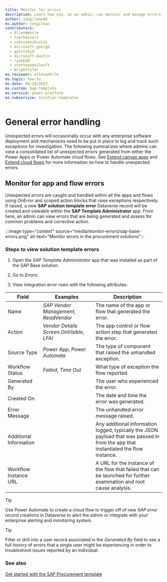 ```yaml
---
title: Monitor for errors
description: Learn how you, as an admin, can monitor and manage errors generated by the SAP Procurement solutions.
author: jongilman88
ms.author: jongilman
contributors:
  - EllenWehrle
  - tverhasselt
  - robinsonshields
  - microsoft-george
  - galitskyd
  - microsoft-dustin
  - ryanb58
  - scottwoodallmsft
  - Wrighttyler
ms.reviewer: ellenwehrle
ms.topic: how-to
ms.date: 08/18/2023
ms.custom: bap-template
ms.service: power-platform
ms.subservice: solution-templates
---
```

# General error handling

Unexpected errors will occasionally occur with any enterprise software deployment and mechanisms need to be put in place to log and track such exceptions for investigation. The following summarizes where admins can view a consolidated list of unexpected errors generated from either the Power Apps or Power Automate cloud flows. See [Extend canvas apps](extend-canvas-apps.md) and [Extend cloud flows](extend-cloud-flows.md) for more information on how to handle unexpected errors.

## Monitor for app and flow errors

Unexpected errors are caught and handled within all the apps and flows using OnError and scoped action blocks that raise exceptions respectively. If raised, a new **SAP solution template error** Dataverse record will be created and viewable within the **SAP Template Administrator** app. From here, an admin can view errors that are being generated and assess for common problems and corrective action.

:::image type="content" source="media/monitor-errors/sap-base-errors.png" alt-text="Monitor errors in the procurement solutions":::

### Steps to view solution template errors

1. Open the _SAP Template Administrator_ app that was installed as part of the SAP Base solution.

2. Go to _Errors_.

3. View integration error rows with the following attributes:

| Field | Examples| Description |
| ----------- | ----------- | ----------- |
| Name | _SAP Vendor Management_, _ReadVendor_ | The name of the app or flow that generated the error. |
| Action | _Vendor Details Screen.OnVisible_, _LFAI_ | The app control or flow action step that generated the error. |
| Source Type | _Power App_, _Power Automate_ | The type of component that raised the unhandled exception. |
| Workflow Status | _Failed_, _Time Out_ | What type of exception the flow reported. |
| Generated By | | The user who experienced the error. |
| Created On | | The date and time the error was generated. |
| Error Message | | The unhandled error message raised. |
| Additional Information | | Any additional information logged, typically the JSON payload that was passed in from the app that instantiated the flow instance. |
| Workflow Instance URL | | A URL for the instance of the flow that failed that can be launched for further examination and root cause analysis. |

> [!TIP]
> Use Power Automate to create a cloud flow to trigger off of new _SAP error_ record creations in Dataverse to alert the admin or integrate with your enterprise alerting and monitoring system.

> [!TIP]
> Filter or drill into a user record associated in the _Generated By_ field to see a full history of errors that a single user might be experiencing in order to troubleshoot issues reported by an individual.

### See also

[Get started with the SAP Procurement template](get-started.md)
